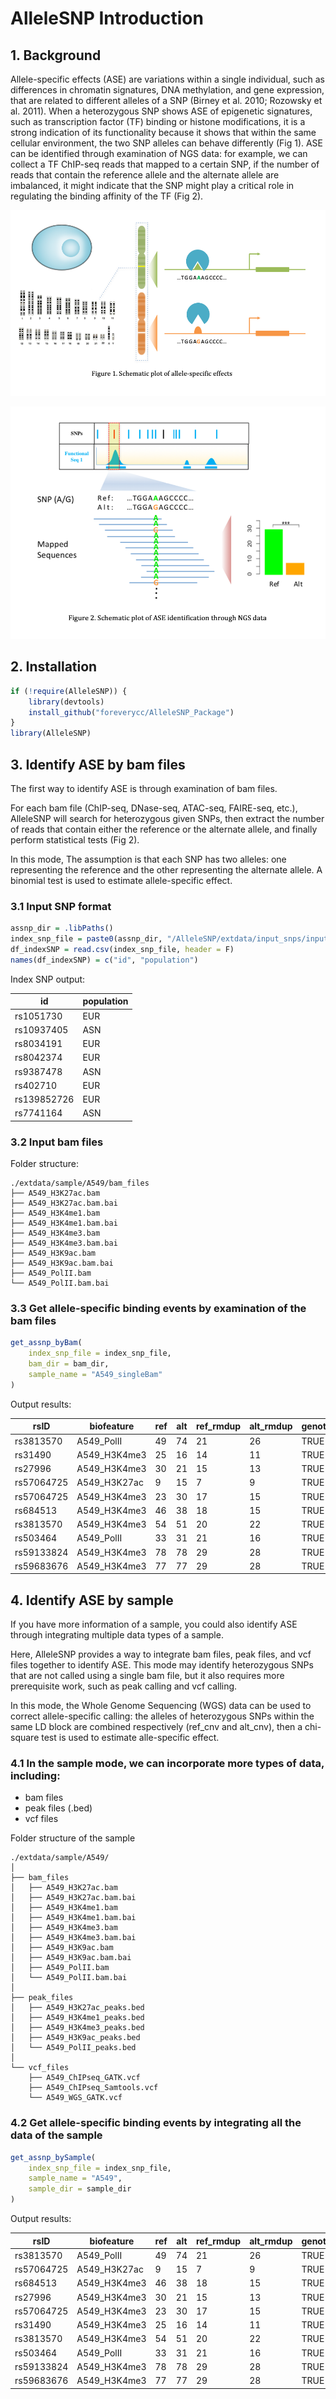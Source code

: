 
# AlleleSNP Introduction

## 1. Background

Allele-specific effects (ASE) are variations within a single individual, such as differences in chromatin signatures, DNA methylation, and gene expression, that are related to different alleles of a SNP (Birney et al. 2010; Rozowsky et al. 2011). 
When a heterozygous SNP shows ASE of epigenetic signatures, such as transcription factor (TF) binding or histone modifications, it is a strong indication of its functionality because it shows that within the same cellular environment, the two SNP alleles can behave differently (Fig 1). 
ASE can be identified through examination of NGS data: for example, we can collect a TF ChIP-seq reads that mapped to a certain SNP, if the number of reads that contain the reference allele and the alternate allele are imbalanced, it might indicate that the SNP might play a critical role in regulating the binding affinity of the TF (Fig 2).

![Figure1](./images/figure1.png)

![Figure2](./images/figure2.png)


## 2. Installation

```R
if (!require(AlleleSNP)) {    
    library(devtools)    
    install_github("foreverycc/AlleleSNP_Package")
}
library(AlleleSNP)
```

## 3. Identify ASE by bam files

The first way to identify ASE is through examination of bam files.

For each bam file (ChIP-seq, DNase-seq, ATAC-seq, FAIRE-seq, etc.), AlleleSNP will search for heterozygous given SNPs, then extract the number of reads that contain either the reference or the alternate allele, and finally perform statistical tests (Fig 2).

In this mode, The assumption is that each SNP has two alleles: one representing the reference and the other representing the alternate allele. A binomial test is used to estimate allele-specific effect.


### 3.1 Input SNP format

```R
assnp_dir = .libPaths()
index_snp_file = paste0(assnp_dir, "/AlleleSNP/extdata/input_snps/input_snp_example2.csv")
df_indexSNP = read.csv(index_snp_file, header = F)
names(df_indexSNP) = c("id", "population")
```

Index SNP output:

| id          | population |
|-------------|-----|
| rs1051730   | EUR |
| rs10937405  | ASN |
| rs8034191   | EUR |
| rs8042374   | EUR |
| rs9387478   | ASN |
| rs402710    | EUR |
| rs139852726 | EUR |
| rs7741164   | ASN |


### 3.2 Input bam files


Folder structure:

```
./extdata/sample/A549/bam_files
├── A549_H3K27ac.bam
├── A549_H3K27ac.bam.bai
├── A549_H3K4me1.bam
├── A549_H3K4me1.bam.bai
├── A549_H3K4me3.bam
├── A549_H3K4me3.bam.bai
├── A549_H3K9ac.bam
├── A549_H3K9ac.bam.bai
├── A549_PolII.bam
└── A549_PolII.bam.bai

```

### 3.3 Get allele-specific binding events by examination of the bam files

```R
get_assnp_byBam(
	index_snp_file = index_snp_file, 
	bam_dir = bam_dir, 
	sample_name = "A549_singleBam"
)
```

Output results:

| rsID        | biofeature  | ref | alt | ref_rmdup | alt_rmdup | genotype_singleBam | genotype_sample | genotype_vcf | genotype_final | biofeature_overlap\_names | biofeature_overlap\_num | biofeature_overlap | ref_wgs | alt_wgs | ref_cnv | alt_cnv | p.val.raw  | p.val.cnv  | p.val.cnv.bh | p.val.cnv.bonf |
|-------------|-------------|-----|-----|-----------|-----------|--------------------|-----------------|--------------|----------------|---------------------------|------------------------|--------------------|-----------|-----------|---------|---------|------------|------------|--------------|---------------|
| rs3813570   | A549_PolII  | 49  | 74  | 21        | 26        | TRUE               | NA              | NA           | TRUE           | NA                        | NA                     | NA                 | NA        | NA        | 1       | 1       | 0.03004691 | 0.03004691 | 0.3004691    | 0.3004691     |
| rs31490     | A549\_H3K4me3| 25  | 16  | 14        | 11        | TRUE               | NA              | NA           | TRUE           | NA                        | NA                     | NA                 | NA        | NA        | 1       | 1       | 0.21102360 | 0.21102360 | 0.7420078    | 1.0000000     |
| rs27996     | A549\_H3K4me3| 30  | 21  | 15        | 13        | TRUE               | NA              | NA           | TRUE           | NA                        | NA                     | NA                 | NA        | NA        | 1       | 1       | 0.26243754 | 0.26243754 | 0.7420078    | 1.0000000     |
| rs57064725  | A549\_H3K27ac| 9   | 15  | 7         | 9         | TRUE               | NA              | NA           | TRUE           | NA                        | NA                     | NA                 | NA        | NA        | 1       | 1       | 0.30745625 | 0.30745625 | 0.7420078    | 1.0000000     |
| rs57064725  | A549\_H3K4me3| 23  | 30  | 17        | 15        | TRUE               | NA              | NA           | TRUE           | NA                        | NA                     | NA                 | NA        | NA        | 1       | 1       | 0.41010272 | 0.41010272 | 0.7420078    | 1.0000000     |
| rs684513    | A549\_H3K4me3| 46  | 38  | 18        | 15        | TRUE               | NA              | NA           | TRUE           | NA                        | NA                     | NA                 | NA        | NA        | 1       | 1       | 0.44520467 | 0.44520467 | 0.7420078    | 1.0000000     |
| rs3813570   | A549\_H3K4me3| 54  | 51  | 20        | 22        | TRUE               | NA              | NA           | TRUE           | NA                        | NA                     | NA                 | NA        | NA        | 1       | 1       | 0.84537032 | 0.84537032 | 1.0000000    | 1.0000000     |
| rs503464    | A549_PolII  | 33  | 31  | 21        | 16        | TRUE               | NA              | NA           | TRUE           | NA                        | NA                     | NA                 | NA        | NA        | 1       | 1       | 0.90065325 | 0.90065325 | 1.0000000    | 1.0000000     |
| rs59133824  | A549\_H3K4me3| 78  | 78  | 29        | 28        | TRUE               | NA              | NA           | TRUE           | NA                        | NA                     | NA                 | NA        | NA        | 1       | 1       | 1.00000000 | 1.00000000 | 1.0000000    | 1.0000000     |
| rs59683676  | A549\_H3K4me3| 77  | 77  | 29        | 28        | TRUE               | NA              | NA           | TRUE           | NA                        | NA                     | NA                 | NA        | NA        | 1       | 1       | 1.00000000 | 1.00000000 | 1.0000000    | 1.0000000     |


## 4. Identify ASE by sample

If you have more information of a sample, you could also identify ASE through integrating multiple data types of a sample.

Here, AlleleSNP provides a way to integrate bam files, peak files, and vcf files together to identify ASE. This mode may identify heterozygous SNPs that are not called using a single bam file, but it also requires more prerequisite work, such as peak calling and vcf calling. 

In this mode, the Whole Genome Sequencing (WGS) data can be used to correct allele-specific calling: the alleles of heterozygous SNPs within the same LD block are combined respectively (ref_cnv and alt_cnv), then a chi-square test is used to estimate alle-specific effect.

### 4.1 In the sample mode, we can incorporate more types of data, including:
- bam files
- peak files (.bed)
- vcf files

Folder structure of the sample


```
./extdata/sample/A549/
│
├── bam_files
│   ├── A549_H3K27ac.bam
│   ├── A549_H3K27ac.bam.bai
│   ├── A549_H3K4me1.bam
│   ├── A549_H3K4me1.bam.bai
│   ├── A549_H3K4me3.bam
│   ├── A549_H3K4me3.bam.bai
│   ├── A549_H3K9ac.bam
│   ├── A549_H3K9ac.bam.bai
│   ├── A549_PolII.bam
│   └── A549_PolII.bam.bai
│
├── peak_files
│   ├── A549_H3K27ac_peaks.bed
│   ├── A549_H3K4me1_peaks.bed
│   ├── A549_H3K4me3_peaks.bed
│   ├── A549_H3K9ac_peaks.bed
│   └── A549_PolII_peaks.bed
│
└── vcf_files
    ├── A549_ChIPseq_GATK.vcf
    ├── A549_ChIPseq_Samtools.vcf
    └── A549_WGS_GATK.vcf
```

### 4.2 Get allele-specific binding events by integrating all the data of the sample

```R
get_assnp_bySample(
	index_snp_file = index_snp_file, 
	sample_name = "A549", 
	sample_dir = sample_dir
)
```

Output results:

| rsID        | biofeature  | ref | alt | ref_rmdup | alt_rmdup | genotype_singleBam | genotype_sample | genotype_vcf | genotype_final | biofeature_overlap | biofeature\_overlap\_num | biofeature\_overlap\_names                                                      | ref_wgs | alt_wgs | ref_cnv | alt_cnv | p.val.raw  | p.val.cnv  | p.val.cnv.bh | p.val.cnv.bonf |
|-------------|-------------|-----|-----|-----------|-----------|--------------------|-----------------|--------------|----------------|--------------------|------------------------|--------------------------------------------------------------------------------|-----------|-----------|---------|---------|------------|------------|--------------|---------------|
| rs3813570   | A549_PolII  | 49  | 74  | 21        | 26        | TRUE               | TRUE            | TRUE         | TRUE           | TRUE               | 4                      | A549\_H3K27ac\_peaks, A549\_H3K4me3\_peaks,A549\_H3K9ac\_peaks,A549_PolII\_peaks        | 48        | 36        | 1501    | 1558    | 0.03004691 | 0.05533592 | 0.5533592    | 0.5533592      |
| rs57064725  | A549\_H3K27ac| 9   | 15  | 7         | 9         | TRUE               | TRUE            | TRUE         | TRUE           | TRUE               | 4                      | A549\_H3K27ac\_peaks,A549\_H3K4me3\_peaks,A549\_H3K9ac\_peaks,A549_PolII\_peaks        | 29        | 39        | 1501    | 1558    | 0.30745625 | 0.35532555 | 0.8862402    | 1.0000000      |
| rs684513    | A549\_H3K4me3| 46  | 38  | 18        | 15        | TRUE               | TRUE            | TRUE         | TRUE           | TRUE               | 4                      | A549\_H3K27ac\_peaks,A549\_H3K4me3\_peaks,A549\_H3K9ac\_peaks,A549_PolII\_peaks        | 45        | 46        | 1501    | 1558    | 0.44520467 | 0.35803028 | 0.8862402    | 1.0000000      |
| rs27996     | A549\_H3K4me3| 30  | 21  | 15        | 13        | TRUE               | TRUE            | TRUE         | TRUE           | TRUE               | 3                      | A549\_H3K27ac\_peaks,A549\_H3K4me3\_peaks,A549\_H3K9ac\_peaks                         | 27        | 15        | 1754    | 929     | 0.26243754 | 0.40944408 | 0.8862402    | 1.0000000      |
| rs57064725  | A549\_H3K4me3| 23  | 30  | 17        | 15        | TRUE               | TRUE            | TRUE         | TRUE           | TRUE               | 4                      | A549\_H3K27ac\_peaks,A549\_H3K4me3\_peaks,A549\_H3K9ac\_peaks,A549_PolII\_peaks        | 29        | 39        | 1501    | 1558    | 0.41010272 | 0.49624781 | 0.8862402    | 1.0000000      |
| rs31490     | A549\_H3K4me3| 25  | 16  | 14        | 11        | TRUE               | TRUE            | TRUE         | TRUE           | TRUE               | 4                      | A549\_H3K27ac\_peaks,A549\_H3K4me1\_peaks,A549\_H3K4me3\_peaks,A549\_H3K9ac\_peaks      | 30        | 8         | 1754    | 929     | 0.21102360 | 0.67303236 | 0.8862402    | 1.0000000      |
| rs3813570   | A549\_H3K4me3| 54  | 51  | 20        | 22        | TRUE               | TRUE            | TRUE         | TRUE           | TRUE               | 4                      | A549\_H3K27ac\_peaks,A549\_H3K4me3\_peaks,A549\_H3K9ac\_peaks,A549_PolII\_peaks        | 48        | 36        | 1501    | 1558    | 0.84537032 | 0.70660674 | 0.8862402    | 1.0000000      |
| rs503464    | A549_PolII  | 33  | 31  | 21        | 16        | TRUE               | TRUE            | TRUE         | TRUE           | TRUE               | 4                      | A549\_H3K27ac\_peaks,A549\_H3K4me3\_peaks,A549\_H3K9ac\_peaks,A549_PolII\_peaks        | 24        | 38        | 1501    | 1558    | 0.90065325 | 0.78816140 | 0.8862402    | 1.0000000      |
| rs59133824  | A549\_H3K4me3| 78  | 78  | 29        | 28        | TRUE               | TRUE            | TRUE         | TRUE           | TRUE               | 4                      | A549\_H3K27ac\_peaks,A549\_H3K4me3\_peaks,A549\_H3K9ac\_peaks,A549_PolII\_peaks        | 42        | 55        | 1501    | 1558    | 1.00000000 | 0.88474339 | 0.8862402    | 1.0000000      |
| rs59683676  | A549\_H3K4me3| 77  | 77  | 29        | 28        | TRUE               | TRUE            | TRUE         | TRUE           | TRUE               | 4                      | A549\_H3K27ac\_peaks,A549\_H3K4me3\_peaks,A549\_H3K9ac\_peaks,A549_PolII\_peaks        | 40        | 53        | 1501    | 1558    | 1.00000000 | 0.88624024 | 0.8862402    | 1.0000000      |

